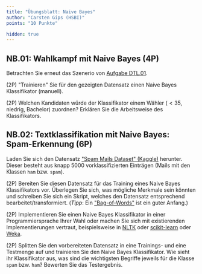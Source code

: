 ```yaml
---
title: "Übungsblatt: Naive Bayes"
author: "Carsten Gips (HSBI)"
points: "10 Punkte"

hidden: true
---
```


<!--  pandoc -s -f markdown -t markdown+smart-grid_tables-multiline_tables-simple_tables --columns=94 --reference-links=true  sheet-nb.md  -o xxx.md  -->

## NB.01: Wahlkampf mit Naive Bayes (4P)

Betrachten Sie erneut das Szenerio von [Aufgabe DTL.01].

(2P) "Trainieren" Sie für den gezeigten Datensatz einen Naive Bayes Klassifikator (manuell).

(2P) Welchen Kandidaten würde der Klassifikator einem Wähler ($< 35$, niedrig, Bachelor)
zuordnen? Erklären Sie die Arbeitsweise des Klassifikators.

## NB.02: Textklassifikation mit Naive Bayes: Spam-Erkennung (6P)

Laden Sie sich den Datensatz ["Spam Mails Dataset" (Kaggle)] herunter. Dieser besteht aus
knapp 5000 vorklassifizierten Einträgen (Mails mit den Klassen `ham` bzw. `spam`).

(2P) Bereiten Sie diesen Datensatz für das Training eines Naive Bayes Klassifikators vor.
Überlegen Sie sich, was mögliche Merkmale sein könnten und schreiben Sie sich ein Skript,
welches den Datensatz entsprechend bearbeitet/transformiert. (*Tipp*: Ein ["Bag-of-Words"] ist
ein guter Anfang.)

(2P) Implementieren Sie einen Naive Bayes Klassifikator in einer Programmiersprache Ihrer Wahl
oder machen Sie sich mit existierenden Implementierungen vertraut, beispielsweise in [NLTK]
oder [scikit-learn] oder [Weka].

(2P) Splitten Sie den vorbereiteten Datensatz in eine Trainings- und eine Testmenge auf und
trainieren Sie den Naive Bayes Klassifikator. Wie sieht ihr Klassifikator aus, was sind die
wichtigsten Begriffe jeweils für die Klasse `spam` bzw. `ham`? Bewerten Sie das Testergebnis.

  [Aufgabe DTL.01]: sheet-dtl.md
  ["Spam Mails Dataset" (Kaggle)]: https://www.kaggle.com/datasets/venky73/spam-mails-dataset
  ["Bag-of-Words"]: https://en.wikipedia.org/wiki/Bag-of-words_model
  [NLTK]: https://www.nltk.org/index.html
  [scikit-learn]: https://scikit-learn.org/stable/index.html
  [Weka]: https://waikato.github.io/weka-wiki/
